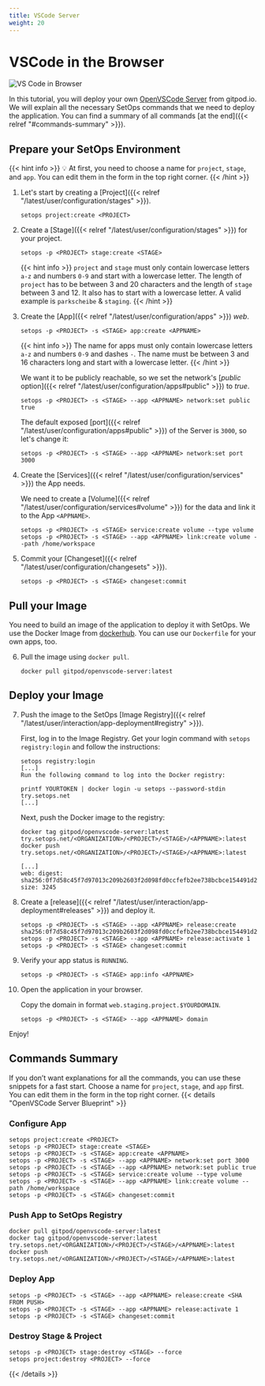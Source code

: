 ```yaml
---
title: VSCode Server
weight: 20
---
```

# VSCode in the Browser

![VS Code in Browser](open-vscode-app.png)

In this tutorial, you will deploy your own [OpenVSCode Server](https://github.com/gitpod-io/openvscode-server) from gitpod.io. We will explain all the necessary SetOps commands that we need to deploy the application. You can find a summary of all commands [at the end]({{< relref "#commands-summary" >}}).

## Prepare your SetOps Environment
{{< hint info >}}
💡 At first, you need to choose a name for `project`, `stage`, and `app`. You can edit them in the form in the top right corner.
{{< /hint >}}

1. Let's start by creating a [Project]({{< relref "/latest/user/configuration/stages" >}}).
   ```shell
   setops project:create <PROJECT>
   ```

1. Create a [Stage]({{< relref "/latest/user/configuration/stages" >}}) for your project.

   ```shell
   setops -p <PROJECT> stage:create <STAGE>
   ```

   {{< hint info >}}
   `project` and `stage` must only contain lowercase letters `a-z` and numbers `0-9` and start with a lowercase letter. The length of `project` has to be between 3 and 20 characters and the length of `stage` between 3 and 12. It also has to start with a lowercase letter. A valid example is `parkscheibe` & `staging`.
   {{< /hint >}}

1. Create the [App]({{< relref "/latest/user/configuration/apps" >}}) _web_.

   ```shell
   setops -p <PROJECT> -s <STAGE> app:create <APPNAME>
   ```

   {{< hint info >}}
   The name for apps must only contain lowercase letters `a-z` and numbers `0-9` and dashes `-`. The name must be between 3 and 16 characters long and start with a lowercase letter.
   {{< /hint >}}

   We want it to be publicly reachable, so we set the network's [_public_ option]({{< relref "/latest/user/configuration/apps#public" >}}) to _true_.

   ```shell
   setops -p <PROJECT> -s <STAGE> --app <APPNAME> network:set public true
   ```
   The default exposed [port]({{< relref "/latest/user/configuration/apps#public" >}}) of the Server is `3000`, so let's change it:
   ```shell
   setops -p <PROJECT> -s <STAGE> --app <APPNAME> network:set port 3000
   ```

1. Create the [Services]({{< relref "/latest/user/configuration/services" >}}) the App needs.

   We need to create a [Volume]({{< relref "/latest/user/configuration/services#volume" >}}) for the data and link it to the App `<APPNAME>`.

   ```shell
   setops -p <PROJECT> -s <STAGE> service:create volume --type volume
   setops -p <PROJECT> -s <STAGE> --app <APPNAME> link:create volume --path /home/workspace
   ```

1. Commit your [Changeset]({{< relref "/latest/user/configuration/changesets" >}}).

   ```shell
   setops -p <PROJECT> -s <STAGE> changeset:commit
   ```

## Pull your Image
You need to build an image of the application to deploy it with SetOps. We use the Docker Image from [dockerhub](https://hub.docker.com/r/gitpod/openvscode-server). You can use our `Dockerfile` for your own apps, too.

6. Pull the image using `docker pull`.

   ```shell
   docker pull gitpod/openvscode-server:latest
   ```

## Deploy your Image

7. Push the image to the SetOps [Image Registry]({{< relref "/latest/user/interaction/app-deployment#registry" >}}).

   First, log in to the Image Registry. Get your login command with `setops registry:login` and follow the instructions:

   ```shell
   setops registry:login
   [...]
   Run the following command to log into the Docker registry:

   printf YOURTOKEN | docker login -u setops --password-stdin try.setops.net
   [...]
   ```

   Next, push the Docker image to the registry:

   ```shell
   docker tag gitpod/openvscode-server:latest try.setops.net/<ORGANIZATION>/<PROJECT>/<STAGE>/<APPNAME>:latest
   docker push try.setops.net/<ORGANIZATION>/<PROJECT>/<STAGE>/<APPNAME>:latest
   ```

   ```
   [...]
   web: digest: sha256:0f7d58c45f7d97013c209b2603f2d098fd0ccfefb2ee738bcbce154491d2426c size: 3245
   ```

8. Create a [release]({{< relref "/latest/user/interaction/app-deployment#releases" >}}) and deploy it.

     ```shell
     setops -p <PROJECT> -s <STAGE> --app <APPNAME> release:create sha256:0f7d58c45f7d97013c209b2603f2d098fd0ccfefb2ee738bcbce154491d2426c
     setops -p <PROJECT> -s <STAGE> --app <APPNAME> release:activate 1
     setops -p <PROJECT> -s <STAGE> changeset:commit
     ```

9. Verify your app status is `RUNNING`.

      ```shell
      setops -p <PROJECT> -s <STAGE> app:info <APPNAME>
      ```

10. Open the application in your browser.

      Copy the domain in format `web.staging.project.$YOURDOMAIN`.

      ```shell
      setops -p <PROJECT> -s <STAGE> --app <APPNAME> domain
      ```

Enjoy!

## Commands Summary
If you don’t want explanations for all the commands, you can use these snippets for a fast start. Choose a name for `project`, `stage`, and `app` first. You can edit them in the form in the top right corner.
{{< details "OpenVSCode Server Blueprint" >}}
   ### Configure App
   ```shell
   setops project:create <PROJECT>
   setops -p <PROJECT> stage:create <STAGE>
   setops -p <PROJECT> -s <STAGE> app:create <APPNAME>
   setops -p <PROJECT> -s <STAGE> --app <APPNAME> network:set port 3000
   setops -p <PROJECT> -s <STAGE> --app <APPNAME> network:set public true
   setops -p <PROJECT> -s <STAGE> service:create volume --type volume
   setops -p <PROJECT> -s <STAGE> --app <APPNAME> link:create volume --path /home/workspace
   setops -p <PROJECT> -s <STAGE> changeset:commit
   ```

   ### Push App to SetOps Registry
   ```shell
   docker pull gitpod/openvscode-server:latest
   docker tag gitpod/openvscode-server:latest try.setops.net/<ORGANIZATION>/<PROJECT>/<STAGE>/<APPNAME>:latest
   docker push try.setops.net/<ORGANIZATION>/<PROJECT>/<STAGE>/<APPNAME>:latest
   ```

   ### Deploy App
   ```shell
   setops -p <PROJECT> -s <STAGE> --app <APPNAME> release:create <SHA FROM PUSH>
   setops -p <PROJECT> -s <STAGE> --app <APPNAME> release:activate 1
   setops -p <PROJECT> -s <STAGE> changeset:commit
   ```

   ### Destroy Stage & Project
   ```shell
   setops -p <PROJECT> stage:destroy <STAGE> --force
   setops project:destroy <PROJECT> --force
   ```
{{< /details >}}
